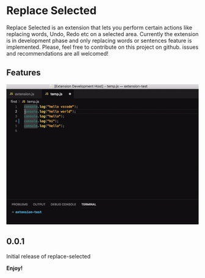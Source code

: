 # Replace Selected

Replace Selected is an extension that lets you perform certain actions like replacing words, Undo, Redo etc on a selected area. Currently the extension is in development phase and only replacing words or sentences feature is implemented. Please, feel free to contribute on this project on github. issues and recommendations are all welcomed!

## Features

![Replacing word in a selected area](images/extension-gif.gif)

## 0.0.1

Initial release of replace-selected


**Enjoy!**
